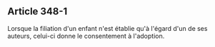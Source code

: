 Article 348-1
----
Lorsque la filiation d'un enfant n'est établie qu'à l'égard d'un de ses auteurs,
celui-ci donne le consentement à l'adoption.
